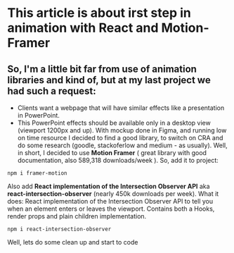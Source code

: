 # **This article is about irst step in animation with React and Motion-Framer**
## So, I'm a little bit far from use of animation libraries and kind of, but at my last project we had such a request:
 - Clients want a webpage that will have similar effects like a presentation in PowerPoint.
 - This PowerPoint effects should be available only in a desktop view (viewport 1200px and up).
With mockup done in Figma, and running low on time resource I decided to find a good library, to switch on CRA and do some research (goodle, stackoferlow and medium - as usually).
Well, in short, I decided to use **Motion Framer** ( great library with good documentation, also 589,318 downloads/week ).
So, add it to  project:

```
npm i framer-motion
```

 Also add  **React implementation of the Intersection Observer API** aka  **react-intersection-observer** (nearly 450k downloads per week). What it does: 
React implementation of the Intersection Observer API to tell you when an element enters or leaves the viewport. Contains both a Hooks, render props and plain children implementation.

```
npm i react-intersection-observer
```

Well, lets do some clean up and start to code